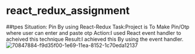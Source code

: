 # react_redux_assignment
##tpes
Situation: Pin By using React-Redux
Task:Project is To Make Pin/Otp where user can enter and paste otp 
Action:I used React event handler to acheived this technique
Result:I achieved this By using the event handler.
![70847884-f9d35f00-1e69-11ea-8152-1c70eda12137](https://user-images.githubusercontent.com/101575981/184169523-2f4b0d72-7e79-4246-a12b-438e082fe038.gif)

